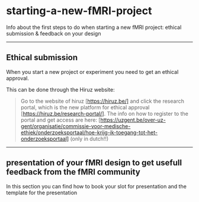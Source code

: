 # starting-a-new-fMRI-project
Info about the first steps to do when starting a new fMRI project: ethical submission &amp; feedback on your design



---
## Ethical submission
When you start a new project or experiment you need to get an ethical approval.

This can be done through the Hiruz website:
>Go to the website of hiruz [https://hiruz.be/] and click the research portal, which is the new platform for ethical approval [https://hiruz.be/research-portal/].
>The  info on how to register to the portal and get access are here: [https://uzgent.be/over-uz-gent/organisatie/commissie-voor-medische-ethiek/onderzoeksportaal/hoe-krijg-ik-toegang-tot-het-onderzoeksportaal] (only in dutch!!)





---
## presentation of your fMRI design to get usefull feedback from the fMRI community
In this section you can find how to book your slot for presentation and the template for the presentation

